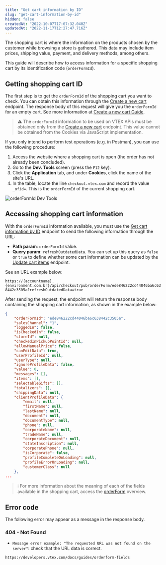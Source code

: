 ```yaml
---
title: "Get cart information by ID"
slug: "get-cart-information-by-id"
hidden: false
createdAt: "2022-10-07T17:07:32.040Z"
updatedAt: "2022-11-17T12:27:47.716Z"
---
```


The shopping cart is where the information on the products chosen by the customer while browsing a store is gathered. This data may include item prices, shipping value, payment, and delivery methods, among others.

This guide will describe how to access information for a specific shopping cart by its identification code (`orderFormId`).

## Getting shopping cart ID

The first step is to get the `orderFormId` of the shopping cart you want to check. You can obtain this information through the [Create a new cart](https://developers.vtex.com/docs/api-reference/checkout-api#get-/api/checkout/pub/orderForm) endpoint. The response body of this request will give you the `orderFormId` for an empty cart. See more information at [Create a new cart Guide](https://developers.vtex.com/docs/guides/create-a-new-cart).

>⚠️ The `orderFormId` information to be used on VTEX APIs must be obtained only from the [Create a new cart](https://developers.vtex.com/docs/api-reference/checkout-api#get-/api/checkout/pub/orderForm) endpoint. This value cannot be obtained from the Cookies via JavaScript implementation.

If you only intend to perform test operations (e.g. in Postman), you can use the following procedure:

1. Access the website where a shopping cart is open (the order has not already been concluded).
2. Go to the **Dev. Tools** screen (press the `F12` key).
3. Click the **Application** tab, and under **Cookies**, click the name of the site's URL.
4. In the table, locate the line `checkout.vtex.com` and record the value `_ofid=`. This is the `orderFormId` of the current shopping cart.

![orderFormId Dev Tools](https://cdn.jsdelivr.net/gh/vtexdocs/dev-portal-content@main/images/get-cart-information-by-id-0.png)

## Accessing shopping cart information

With the `orderFormId` information available, you must use the [Get cart information by ID](https://developers.vtex.com/docs/api-reference/checkout-api#get-/api/checkout/pub/orderForm/-orderFormId-) endpoint to send the following information through the URL:

- **Path param**: `orderFormId` value.
- **Query param**: `refreshOutdatedData`. You can set up this query as `false` or `true` to define whether some cart information can be updated by the [Update cart items](https://developers.vtex.com/docs/api-reference/checkout-api#post-/api/checkout/pub/orderForm/-orderFormId-/items/update) endpoint.

See an URL example below:

`https://{accountname}.{environment.com.br}/api/checkout/pub/orderForm/ede846222cd44046ba6c638442c3505a?refreshOutdatedData=true`

After sending the request, the endpoint will return the response body containing the shopping cart information, as shown in the example below:

```json
{
    "orderFormId": "ede846222cd44046ba6c638442c3505a",
    "salesChannel": "1",
    "loggedIn": false,
    "isCheckedIn": false,
    "storeId": null,
    "checkedInPickupPointId": null,
    "allowManualPrice": false,
    "canEditData": true,
    "userProfileId": null,
    "userType": null,
    "ignoreProfileData": false,
    "value": 0,
    "messages": [],
    "items": [],
    "selectableGifts": [],
    "totalizers": [],
    "shippingData": null,
    "clientProfileData": {
        "email": null,
        "firstName": null,
        "lastName": null,
        "document": null,
        "documentType": null,
        "phone": null,
        "corporateName": null,
        "tradeName": null,
        "corporateDocument": null,
        "stateInscription": null,
        "corporatePhone": null,
        "isCorporate": false,
        "profileCompleteOnLoading": null,
        "profileErrorOnLoading": null,
        "customerClass": null
    },
...
```

> ℹ️ For more information about the meaning of each of the fields available in the shopping cart, access the [orderForm](https://developers.vtex.com/docs/guides/orderform-fields) overview.

## Error code

The following error may appear as a message in the response body.

### 404 - Not Found

- `Message error example: "The requested URL was not found on the server"`: check that the URL data is correct.

```html
https://developers.vtex.com/docs/guides/orderform-fields
```
